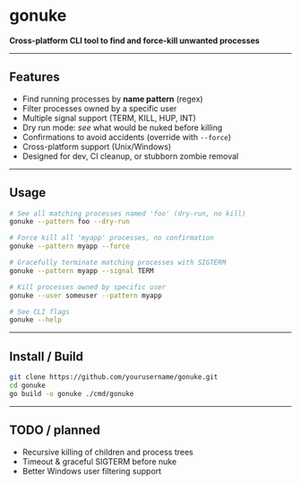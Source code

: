 # gonuke

**Cross-platform CLI tool to find and force-kill unwanted processes**

---

## Features
- Find running processes by **name pattern** (regex)
- Filter processes owned by a specific user
- Multiple signal support (TERM, KILL, HUP, INT)
- Dry run mode: *see* what would be nuked before killing
- Confirmations to avoid accidents (override with `--force`)
- Cross-platform support (Unix/Windows)
- Designed for dev, CI cleanup, or stubborn zombie removal

---

## Usage

```bash
# See all matching processes named 'foo' (dry-run, no kill)
gonuke --pattern foo --dry-run

# Force kill all 'myapp' processes, no confirmation
gonuke --pattern myapp --force

# Gracefully terminate matching processes with SIGTERM
gonuke --pattern myapp --signal TERM

# Kill processes owned by specific user
gonuke --user someuser --pattern myapp

# See CLI flags
gonuke --help
```

---

## Install / Build

```bash
git clone https://github.com/yourusername/gonuke.git
cd gonuke
go build -o gonuke ./cmd/gonuke
```

---

## TODO / planned

- Recursive killing of children and process trees
- Timeout & graceful SIGTERM before nuke
- Better Windows user filtering support
